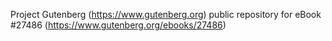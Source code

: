Project Gutenberg (https://www.gutenberg.org) public repository for eBook #27486 (https://www.gutenberg.org/ebooks/27486)
